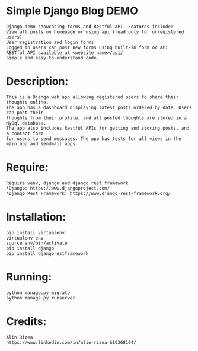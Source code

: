 
# **Simple Django Blog DEMO**
    Django demo showcasing forms and Restful API. Features include:
    View all posts on homepage or using api (read only for unregistered users)
    User registration and login forms
    Logged in users can post new forms using built-in form or API
    RESTful API available at <website name>/api/
    Simple and easy-to-understand code.

# **Description:**
    This is a Django web app allowing registered users to share their thoughts online. 
    The app has a dashboard displaying latest posts ordered by date. Users can post their   
    thoughts from their profile, and all posted thoughts are stored in a MySql database. 
    The app also includes Restful APIs for getting and storing posts, and a contact form 
    for users to send messages. The app has tests for all views in the main_app and sendmail apps.


# **Require:**
    Require venv, django and django rest framework
    *Django: https://www.djangoproject.com/
    *Django Rest Framework: https://www.django-rest-framework.org/

# **Installation:**
    pip install virtualenv
    virtualenv env
    source env/bin/activate
    pip install django
    pip install djangorestframework

    
# **Running:**
    python manage.py migrate
    python manage.py runserver


# **Credits:**
    Alin Rizea
    https://www.linkedin.com/in/alin-rizea-b10368104/